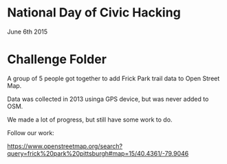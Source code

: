 # National Day of Civic Hacking
June 6th 2015 <br>
# Challenge Folder

A group of 5 people got together to add Frick Park trail data to Open Street Map. 

Data was collected in 2013 usinga GPS device, but was never added to OSM.

We made a lot of progress, but still have some work to do. 

Follow our work:

https://www.openstreetmap.org/search?query=frick%20park%20pittsburgh#map=15/40.4361/-79.9046



